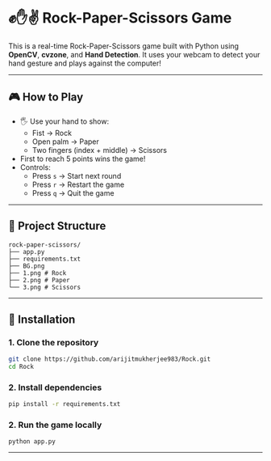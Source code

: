 # ✊✋✌️ Rock-Paper-Scissors Game

This is a real-time Rock-Paper-Scissors game built with Python using **OpenCV**, **cvzone**, and **Hand Detection**. It uses your webcam to detect your hand gesture and plays against the computer!

---

## 🎮 How to Play

- 🖐️ Use your hand to show:
  - Fist → Rock
  - Open palm → Paper
  - Two fingers (index + middle) → Scissors
- First to reach 5 points wins the game!
- Controls:
  - Press `s` → Start next round
  - Press `r` → Restart the game
  - Press `q` → Quit the game

---

## 📁 Project Structure
```
rock-paper-scissors/
├── app.py
├── requirements.txt
├── BG.png
├── 1.png # Rock
├── 2.png # Paper
└── 3.png # Scissors
```

---

## 🔧 Installation

### 1. Clone the repository
```bash
git clone https://github.com/arijitmukherjee983/Rock.git
cd Rock
```
### 2. Install dependencies
```bash
pip install -r requirements.txt
```
### 2. Run the game locally
```
python app.py
```
---
